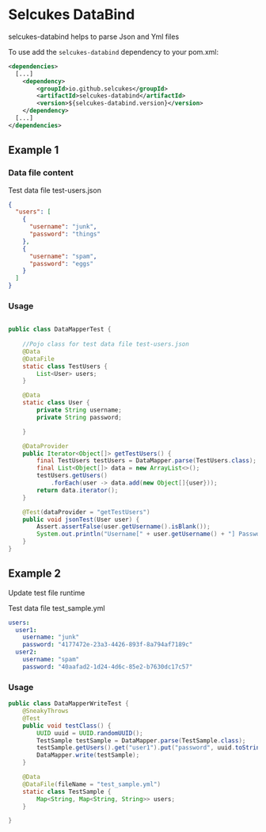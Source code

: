 # Selcukes DataBind

selcukes-databind helps to parse Json and Yml files

To use add the `selcukes-databind` dependency to your pom.xml:

```xml
<dependencies>
  [...]
    <dependency>
        <groupId>io.github.selcukes</groupId>
        <artifactId>selcukes-databind</artifactId>
        <version>${selcukes-databind.version}</version>
    </dependency>
  [...]
</dependencies>

```
## Example 1
### Data file content
Test data file test-users.json
```json
{
  "users": [
    {
      "username": "junk",
      "password": "things"
    },
    {
      "username": "spam",
      "password": "eggs"
    }
  ]
}
```
### Usage

```java

public class DataMapperTest {
    
    //Pojo class for test data file test-users.json
    @Data
    @DataFile
    static class TestUsers {
        List<User> users;
    }

    @Data
    static class User {
        private String username;
        private String password;

    }

    @DataProvider
    public Iterator<Object[]> getTestUsers() {
        final TestUsers testUsers = DataMapper.parse(TestUsers.class);
        final List<Object[]> data = new ArrayList<>();
        testUsers.getUsers()
            .forEach(user -> data.add(new Object[]{user}));
        return data.iterator();
    }

    @Test(dataProvider = "getTestUsers")
    public void jsonTest(User user) {
        Assert.assertFalse(user.getUsername().isBlank());
        System.out.println("Username[" + user.getUsername() + "] Password[" + user.getPassword()+"]");
    }
}
```

## Example 2
Update test file runtime

Test data file test_sample.yml
```yaml
users:
  user1:
    username: "junk"
    password: "4177472e-23a3-4426-893f-8a794af7189c"
  user2:
    username: "spam"
    password: "40aafad2-1d24-4d6c-85e2-b7630dc17c57"
```
### Usage
```java
public class DataMapperWriteTest {
    @SneakyThrows
    @Test
    public void testClass() {
        UUID uuid = UUID.randomUUID();
        TestSample testSample = DataMapper.parse(TestSample.class);
        testSample.getUsers().get("user1").put("password", uuid.toString());
        DataMapper.write(testSample);
    }

    @Data
    @DataFile(fileName = "test_sample.yml")
    static class TestSample {
        Map<String, Map<String, String>> users;
    }

}
```
